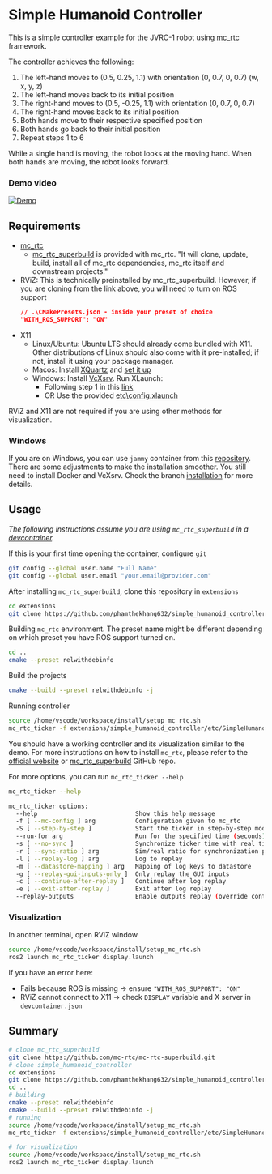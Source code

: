 Simple Humanoid Controller
==

This is a simple controller example for the JVRC-1 robot using [mc_rtc](https://github.com/jrl-umi3218/mc_rtc.git) framework. 

The controller achieves the following:

1. The left-hand moves to (0.5, 0.25, 1.1) with orientation (0, 0.7, 0, 0.7) (w, x, y, z)
2. The left-hand moves back to its initial position
3. The right-hand moves to (0.5, -0.25, 1.1) with orientation (0, 0.7, 0, 0.7)
4. The right-hand moves back to its initial position
5. Both hands move to their respective specified position
6. Both hands go back to their initial position
7. Repeat steps 1 to 6

While a single hand is moving, the robot looks at the moving hand. When both hands are moving, the robot looks forward.

### Demo video

[![Demo](media/demo.gif)](media/demo.mp4)

Requirements
--
- [mc_rtc](https://github.com/jrl-umi3218/mc_rtc.git)
  - [mc_rtc_superbuild](https://github.com/mc-rtc/mc-rtc-superbuild.git) is provided with mc_rtc. "It will clone, update, build, install all of mc_rtc dependencies, mc_rtc itself and downstream projects."
- RViZ: This is technically preinstalled by mc_rtc_superbuild. However, if you are cloning from the link above, you will need to turn on ROS support
    ```json
    // .\CMakePresets.json - inside your preset of choice
    "WITH_ROS_SUPPORT": "ON"
    ```
- X11
  - Linux/Ubuntu: Ubuntu LTS should already come bundled with X11. Other distributions of Linux should also come with it pre-installed; if not, install it using your package manager.
  - Macos: Install [XQuartz](https://www.xquartz.org/) and [set it up](https://gist.github.com/cschiewek/246a244ba23da8b9f0e7b11a68bf3285)
  - Windows: Install [VcXsrv](https://sourceforge.net/projects/vcxsrv/). Run XLaunch:
    - Following step 1 in this [link](https://medium.com/@potatowagon/how-to-use-gui-apps-in-linux-docker-container-from-windows-host-485d3e1c64a3)
    - OR Use the provided [etc\config.xlaunch](etc\config.xlaunch)

RViZ and X11 are not required if you are using other methods for visualization. 

### Windows

If you are on Windows, you can use `jammy` container from this [repository](https://github.com/phamthekhang632/mc-rtc-superbuild). There are some adjustments to make the installation smoother. You still need to install Docker and VcXsrv. Check the branch [installation](https://github.com/phamthekhang632/mc-rtc-superbuild/tree/installation) for more details.

Usage
--

*The following instructions assume you are using `mc_rtc_superbuild` in a [devcontainer](https://github.com/mc-rtc/mc-rtc-superbuild/blob/main/doc/devcontainer.md).*

If this is your first time opening the container, configure `git`

```bash
git config --global user.name "Full Name"
git config --global user.email "your.email@provider.com"
```

After installing `mc_rtc_superbuild`, clone this repository in `extensions`
```bash
cd extensions
git clone https://github.com/phamthekhang632/simple_humanoid_controller.git
```

Building `mc_rtc` environment. The preset name might be different depending on which preset you have ROS support turned on.

```bash
cd ..
cmake --preset relwithdebinfo
```

Build the projects

```bash
cmake --build --preset relwithdebinfo -j
```

Running controller

```bash
source /home/vscode/workspace/install/setup_mc_rtc.sh
mc_rtc_ticker -f extensions/simple_humanoid_controller/etc/SimpleHumanoidController.in.yaml
```

You should have a working controller and its visualization similar to the demo.
For more instructions on how to install `mc_rtc`, please refer to the [official website](https://jrl.cnrs.fr/mc_rtc/tutorials/introduction/installation-guide.html) or [mc_rtc_superbuild](https://github.com/mc-rtc/mc-rtc-superbuild.git) GitHub repo.

For more options, you can run `mc_rtc_ticker --help`

```bash
mc_rtc_ticker --help                                                                        

mc_rtc_ticker options:
  --help                           Show this help message
  -f [ --mc-config ] arg           Configuration given to mc_rtc
  -S [ --step-by-step ]            Start the ticker in step-by-step mode
  --run-for arg                    Run for the specified time (seconds)
  -s [ --no-sync ]                 Synchronize ticker time with real time
  -r [ --sync-ratio ] arg          Sim/real ratio for synchronization purpose
  -l [ --replay-log ] arg          Log to replay
  -m [ --datastore-mapping ] arg   Mapping of log keys to datastore
  -g [ --replay-gui-inputs-only ]  Only replay the GUI inputs
  -c [ --continue-after-replay ]   Continue after log replay
  -e [ --exit-after-replay ]       Exit after log replay
  --replay-outputs                 Enable outputs replay (override controller)
```

### Visualization

In another terminal, open RViZ window

```bash
source /home/vscode/workspace/install/setup_mc_rtc.sh
ros2 launch mc_rtc_ticker display.launch
```

If you have an error here:
- Fails because ROS is missing → ensure `"WITH_ROS_SUPPORT": "ON"`
- RViZ cannot connect to X11 → check `DISPLAY` variable and X server in `devcontainer.json`

Summary
--

```bash
# clone mc_rtc_superbuild
git clone https://github.com/mc-rtc/mc-rtc-superbuild.git
# clone simple_humanoid_controller
cd extensions
git clone https://github.com/phamthekhang632/simple_humanoid_controller.git
cd ..
# building
cmake --preset relwithdebinfo
cmake --build --preset relwithdebinfo -j
# running
source /home/vscode/workspace/install/setup_mc_rtc.sh
mc_rtc_ticker -f extensions/simple_humanoid_controller/etc/SimpleHumanoidController.in.yaml
```

```bash
# for visualization
source /home/vscode/workspace/install/setup_mc_rtc.sh
ros2 launch mc_rtc_ticker display.launch
```

